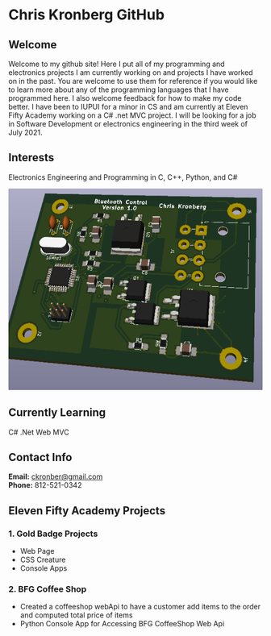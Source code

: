 # Chris Kronberg GitHub

## Welcome
Welcome to my github site! Here I put all of my programming and electronics projects I am currently working on and projects I have worked on in the past. You are welcome to use them for reference if you would like to learn more about any of the programming languages that I have programmed here. I also welcome feedback for how to make my code better. I have been to IUPUI for a minor in CS and am currently at Eleven Fifty Academy working on a C# .net MVC project. I will be looking for a job in Software Development or electronics engineering in the third week of July 2021.

## Interests
Electronics Engineering and Programming in C, C++, Python, and C#  

<img src="CircuitBoard.png" alt="Circuit Board" width="600" height="400"/>

## Currently Learning
C#  .Net Web MVC

## Contact Info
**Email:** ckronber@gmail.com  
**Phone:** 812-521-0342 
## Eleven Fifty Academy Projects

### 1. Gold Badge Projects
- Web Page
- CSS Creature
- Console Apps
### 2. BFG Coffee Shop 
- Created a coffeeshop webApi to have a customer add items to the order and computed total price of items
- Python Console App for Accessing BFG CoffeeShop Web Api
<!---
ckronber/ckronber is a ✨ special ✨ repository because its `README.md` (this file) appears on your GitHub profile.
You can click the Preview link to take a look at your changes.
--->

